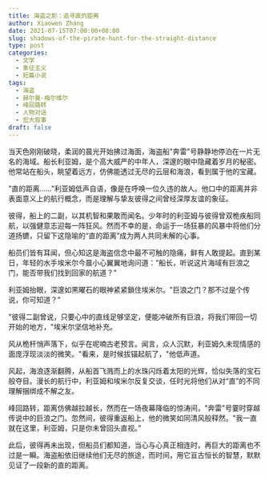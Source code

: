 ```yaml
---
title: 海盗之影：追寻直的距离
author: Xiaowen Zhang
date: 2021-07-15T07:00:00+08:00
slug: shadows-of-the-pirate-hunt-for-the-straight-distance
type: post
categories:
  - 文学
  - 象征主义
  - 短篇小说
tags:
  - 海盗
  - 赫尔曼·梅尔维尔
  - 峰回路转
  - 人物对话
  - 宏大叙事
draft: false
---
```


当天色刚刚破晓，柔润的晨光开始拂过海面，海盗船"奔雷"号静静地停泊在一片无名的海域。船长利亚姆，是个高大威严的中年人，深邃的眼中隐藏着岁月的秘密。他常站在船头，眺望着远方，仿佛能透过无尽的云层和海浪，看到属于他的宝藏。

"直的距离……"利亚姆低声自语，像是在呼唤一位久违的故人。他口中的距离并非表面意义上的航行概念，而是理解与挚友彼得之间曾经深厚友谊的象征。

彼得，船上的二副，以其机智和果敢而闻名。少年时的利亚姆与彼得曾双桅疾船同航，以强健意志迎每一阵狂风。然而不幸的是，命运于一场狂暴的风暴中将他们分道扬镳，只留下这隐喻的“直的距离”成为两人共同未解的心事。

船员们皆有耳闻，但心知这是海盗信念中最不可触的隐痛，鲜有人敢提起。直到某日，年轻的水手埃米尔今晨小心翼翼地询问道："船长，听说这片海域有巨浪之门，能否带我们找到回家的航道？"

利亚姆抬眼，深邃如黑曜石的眼神紧紧鎖住埃米尔。"巨浪之门？那不过是个传说，你可知道？"

"彼得二副曾说，只要心中的直线足够坚定，便能冲破所有巨浪，将我们带回一切开始的地方，"埃米尔坚信地补充。

风从桅杆悄声落下，似乎在呢喃古老预言。闻言，众人沉默，利亚姆久未现情感的面庞浮现淡淡的微笑。"看来，是时候拔锚起航了，"他低声道。

风起，海浪逐渐翻腾，从船首飞溅而上的水珠闪烁着太阳的光辉，恰似失落的宝石般夺目。漫长的航行中，利亚姆和埃米尔反复交谈，任时光将他们从对“直”的不同理解捆绑成不解之友。

峰回路转，距离仿佛越拉越长，然而在一场夜幕降临的惊涛间，"奔雷"号霎时穿越传说中的巨浪之门。忽然间，彼得重返船上，他的微笑如同清风般释然。"我一直就在这里，利亚姆，只是你未曾回头直视。”

此后，彼得再未出现，但船员们都知道，当心与心真正相连时，再巨大的距离也不过是一瞬。海盗船依旧继续他们无尽的旅途，而时间，用它亘古恒长的智慧，默默见证了一段新的直的距离。
